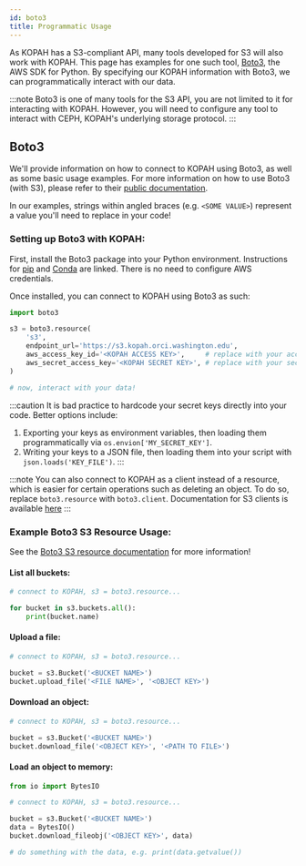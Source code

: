 ```yaml
---
id: boto3
title: Programmatic Usage
---
```


As KOPAH has a S3-compliant API, many tools developed for S3 will also work with KOPAH. This page has examples for one such tool, [Boto3](https://boto3.amazonaws.com/v1/documentation/api/latest/index.html), the AWS SDK for Python. By specifying our KOPAH information with Boto3, we can programmatically interact with our data.

:::note
Boto3 is one of many tools for the S3 API, you are not limited to it for interacting with KOPAH. However, you will need to configure any tool to interact with CEPH, KOPAH's underlying storage protocol.
:::

## Boto3

We'll provide information on how to connect to KOPAH using Boto3, as well as some basic usage examples. For more information on how to use Boto3 (with S3), please refer to their [public documentation](https://boto3.amazonaws.com/v1/documentation/api/latest/reference/services/s3/service-resource/index.html).

In our examples, strings within angled braces (e.g. `<SOME VALUE>`) represent a value you'll need to replace in your code!

### Setting up Boto3 with KOPAH:

First, install the Boto3 package into your Python environment. Instructions for [pip](https://pypi.org/project/boto3/) and [Conda](https://anaconda.org/conda-forge/boto3) are linked. There is no need to configure AWS credentials.

Once installed, you can connect to KOPAH using Boto3 as such:

```python
import boto3

s3 = boto3.resource(
    's3',
    endpoint_url='https://s3.kopah.orci.washington.edu',
    aws_access_key_id='<KOPAH ACCESS KEY>',     # replace with your access key
    aws_secret_access_key='<KOPAH SECRET KEY>', # replace with your secret key
)

# now, interact with your data!
```

:::caution
It is bad practice to hardcode your secret keys directly into your code. Better options include:

1. Exporting your keys as environment variables, then loading them programmatically via `os.envion['MY_SECRET_KEY']`.
2. Writing your keys to a JSON file, then loading them into your script with `json.loads('KEY_FILE')`.
:::

:::note
You can also connect to KOPAH as a client instead of a resource, which is easier for certain operations such as deleting an object. To do so, replace `boto3.resource` with `boto3.client`. Documentation for S3 clients is available [here](https://boto3.amazonaws.com/v1/documentation/api/latest/reference/services/s3.html)
:::


### Example Boto3 S3 Resource Usage:

See the [Boto3 S3 resource documentation](https://boto3.amazonaws.com/v1/documentation/api/latest/reference/services/s3/service-resource/index.html) for more information!

#### List all buckets:

```python
# connect to KOPAH, s3 = boto3.resource...

for bucket in s3.buckets.all():
    print(bucket.name)
```

#### Upload a file:

```python
# connect to KOPAH, s3 = boto3.resource...

bucket = s3.Bucket('<BUCKET NAME>')
bucket.upload_file('<FILE NAME>', '<OBJECT KEY>')
```

#### Download an object:

```python
# connect to KOPAH, s3 = boto3.resource...

bucket = s3.Bucket('<BUCKET NAME>')
bucket.download_file('<OBJECT KEY>', '<PATH TO FILE>')
```

#### Load an object to memory:

```python
from io import BytesIO

# connect to KOPAH, s3 = boto3.resource...

bucket = s3.Bucket('<BUCKET NAME>')
data = BytesIO()
bucket.download_fileobj('<OBJECT KEY>', data)

# do something with the data, e.g. print(data.getvalue())
```

